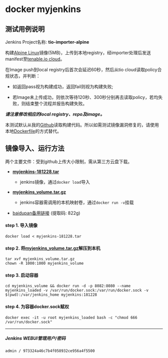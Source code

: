 # docker myjenkins

## 测试用例说明
Jenkins Project名称: **tio-importer-alpine**

构建[Alpine Linux]镜像(5MB)，上传到本地registry，经importer处理后发送manifest至[tenable.io cloud]。

在Image push到local registry后首次会延迟60秒，然后从tio cloud读取policy合规状态，并判断：

* 如返回pass视为构建成功，返回fail则视为构建失败;

* 若Image未上传成功，则依次等待120秒、300秒分别再去读取policy，若均失败，则结束整个流程并报告构建失败。

***请注意修改相应的local registry、repo及image。***

本测试默认从我的[Github]读取构建代码。所以如需测试镜像漏洞修复的，请使用本地[Dockerfile](Dockerfile)的方式替代。

## 镜像导入、运行方法
两个主要文件：受到github上传大小限制，需从第三方云盘下载。

* **[myjenkins-181228.tar]**
  * jenkins镜像，通过`docker load`导入

* **[myjenkins_volume.tar.gz]**
  * jenkins容器需调用的本机映射卷，通过`docker run -v`挂载

* [baidupan备用链接] (提取码: 822g)

#### step 1. 导入镜像
```
docker load < myjenkins-181228.tar
```
#### step 2. 将[myjenkins_volume.tar.gz]解压到本机
```
tar xvf myjenkins_volume.tar.gz
chown -R 1000:1000 myjenkins_volume
```
#### step 3. 启动容器
```
cd myjenkins_volume && docker run -d -p 8082:8080 --name myjenkins_loaded -v /var/run/docker.sock:/var/run/docker.sock -v $(pwd):/var/jenkins_home myjenkins:181228
```
#### step 4. 为容器docker.sock赋权

```
docker exec -it -u root myjenkins_loaded bash -c "chmod 666 /var/run/docker.sock"
```
***
##### Jenkins WEBUI管理用户/密码
`admin / 973324a46c7b4f058932ce956a4f5500`


[Alpine Linux]: https://alpinelinux.org
[Github]:Dockerfile
[myjenkins-181228.tar]: https://mega.nz/#!gdtwgKzb!Q6BJfTKBPfsaAISrXK-Kru5z84uB1Hrvv3056p0svVA
[baidupan备用链接]: https://pan.baidu.com/s/1JfEBBQkIfl16jEN4Z6uWtA
[myjenkins_volume.tar.gz]: https://mega.nz/#!gEkgBKAB!d-bXDJwcaejXyWTK2CWGkcqj0Uhi6aok-8aCnY73esI
[tenable.io cloud]: https://cloud.tenable.com
